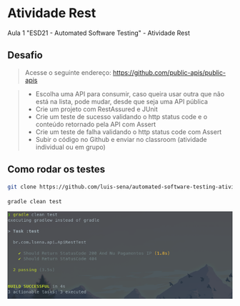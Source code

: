 # Atividade Rest

Aula 1 "ESD21 - Automated Software Testing" - Atividade Rest

## Desafio

>Acesse o seguinte endereço:
>https://github.com/public-apis/public-apis

>- Escolha uma API para consumir, caso queira usar outra que não está na lista, pode mudar,
>desde que seja uma API pública
>- Crie um projeto com RestAssured e JUnit
>- Crie um teste de sucesso validando o http status code e o conteúdo retornado pela API com
>Assert
>- Crie um teste de falha validando o http status code com Assert
>- Subir o código no Github e enviar no classroom (atividade individual ou em grupo)

## Como rodar os testes

```sh
git clone https://github.com/luis-sena/automated-software-testing-atividade-rest.git && cd automated-software-testing-atividade-rest

gradle clean test
```
![](teste.png)

